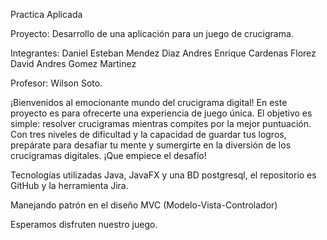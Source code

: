 Practica Aplicada

Proyecto: Desarrollo de una aplicación para un juego de crucigrama.

Integrantes:
Daniel Esteban Mendez Diaz
Andres Enrique Cardenas Florez
David Andres Gomez Martinez

Profesor:
Wilson Soto.

¡Bienvenidos al emocionante mundo del crucigrama digital! En este proyecto es para ofrecerte una experiencia de juego única.
El objetivo es simple: resolver crucigramas mientras compites por la mejor puntuación. Con tres niveles de dificultad y la capacidad de guardar tus logros,
prepárate para desafiar tu mente y sumergirte en la diversión de los crucigramas digitales. ¡Que empiece el desafío!

Tecnologías utilizadas Java, JavaFX y una BD postgresql, el repositorio es GitHub y la herramienta Jira.

Manejando patrón en el diseño MVC (Modelo-Vista-Controlador)

Esperamos disfruten nuestro juego. 

